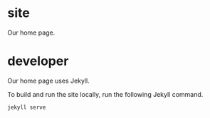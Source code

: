 # site

Our home page.

# developer

Our home page uses Jekyll.

To build and run the site locally, run the following Jekyll command.

```
jekyll serve
```

